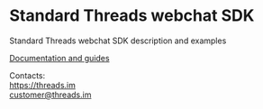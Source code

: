 # Standard Threads webchat SDK

Standard Threads webchat SDK description and examples

[Documentation and guides](../../wiki)

Contacts:<br>
https://threads.im<br>
customer@threads.im

